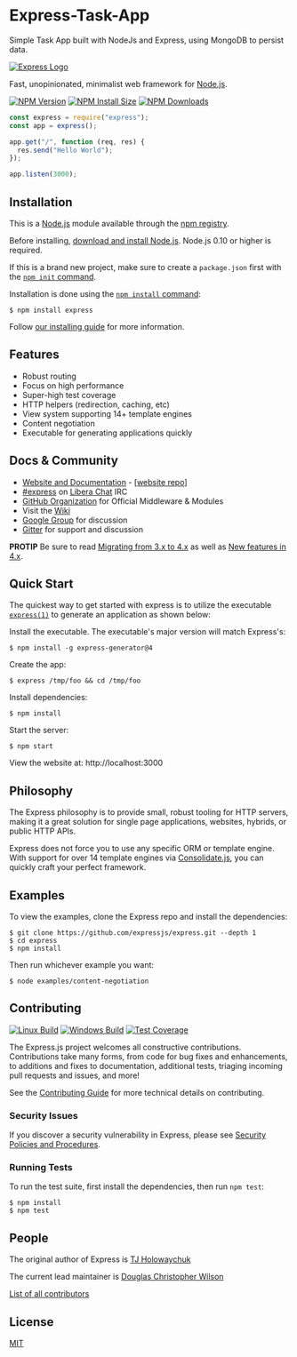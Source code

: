 # Express-Task-App

Simple Task App built with NodeJs and Express, using MongoDB to persist data.

[![Express Logo](https://i.cloudup.com/zfY6lL7eFa-3000x3000.png)](http://expressjs.com/)

Fast, unopinionated, minimalist web framework for [Node.js](http://nodejs.org).

[![NPM Version][npm-version-image]][npm-url]
[![NPM Install Size][npm-install-size-image]][npm-install-size-url]
[![NPM Downloads][npm-downloads-image]][npm-downloads-url]

```js
const express = require("express");
const app = express();

app.get("/", function (req, res) {
  res.send("Hello World");
});

app.listen(3000);
```

## Installation

This is a [Node.js](https://nodejs.org/en/) module available through the
[npm registry](https://www.npmjs.com/).

Before installing, [download and install Node.js](https://nodejs.org/en/download/).
Node.js 0.10 or higher is required.

If this is a brand new project, make sure to create a `package.json` first with
the [`npm init` command](https://docs.npmjs.com/creating-a-package-json-file).

Installation is done using the
[`npm install` command](https://docs.npmjs.com/getting-started/installing-npm-packages-locally):

```console
$ npm install express
```

Follow [our installing guide](http://expressjs.com/en/starter/installing.html)
for more information.

## Features

- Robust routing
- Focus on high performance
- Super-high test coverage
- HTTP helpers (redirection, caching, etc)
- View system supporting 14+ template engines
- Content negotiation
- Executable for generating applications quickly

## Docs & Community

- [Website and Documentation](http://expressjs.com/) - [[website repo](https://github.com/expressjs/expressjs.com)]
- [#express](https://web.libera.chat/#express) on [Libera Chat](https://libera.chat) IRC
- [GitHub Organization](https://github.com/expressjs) for Official Middleware & Modules
- Visit the [Wiki](https://github.com/expressjs/express/wiki)
- [Google Group](https://groups.google.com/group/express-js) for discussion
- [Gitter](https://gitter.im/expressjs/express) for support and discussion

**PROTIP** Be sure to read [Migrating from 3.x to 4.x](https://github.com/expressjs/express/wiki/Migrating-from-3.x-to-4.x) as well as [New features in 4.x](https://github.com/expressjs/express/wiki/New-features-in-4.x).

## Quick Start

The quickest way to get started with express is to utilize the executable [`express(1)`](https://github.com/expressjs/generator) to generate an application as shown below:

Install the executable. The executable's major version will match Express's:

```console
$ npm install -g express-generator@4
```

Create the app:

```console
$ express /tmp/foo && cd /tmp/foo
```

Install dependencies:

```console
$ npm install
```

Start the server:

```console
$ npm start
```

View the website at: http://localhost:3000

## Philosophy

The Express philosophy is to provide small, robust tooling for HTTP servers, making
it a great solution for single page applications, websites, hybrids, or public
HTTP APIs.

Express does not force you to use any specific ORM or template engine. With support for over
14 template engines via [Consolidate.js](https://github.com/tj/consolidate.js),
you can quickly craft your perfect framework.

## Examples

To view the examples, clone the Express repo and install the dependencies:

```console
$ git clone https://github.com/expressjs/express.git --depth 1
$ cd express
$ npm install
```

Then run whichever example you want:

```console
$ node examples/content-negotiation
```

## Contributing

[![Linux Build][github-actions-ci-image]][github-actions-ci-url]
[![Windows Build][appveyor-image]][appveyor-url]
[![Test Coverage][coveralls-image]][coveralls-url]

The Express.js project welcomes all constructive contributions. Contributions take many forms,
from code for bug fixes and enhancements, to additions and fixes to documentation, additional
tests, triaging incoming pull requests and issues, and more!

See the [Contributing Guide](Contributing.md) for more technical details on contributing.

### Security Issues

If you discover a security vulnerability in Express, please see [Security Policies and Procedures](Security.md).

### Running Tests

To run the test suite, first install the dependencies, then run `npm test`:

```console
$ npm install
$ npm test
```

## People

The original author of Express is [TJ Holowaychuk](https://github.com/tj)

The current lead maintainer is [Douglas Christopher Wilson](https://github.com/dougwilson)

[List of all contributors](https://github.com/expressjs/express/graphs/contributors)

## License

[MIT](LICENSE)

[appveyor-image]: https://badgen.net/appveyor/ci/dougwilson/express/master?label=windows
[appveyor-url]: https://ci.appveyor.com/project/dougwilson/express
[coveralls-image]: https://badgen.net/coveralls/c/github/expressjs/express/master
[coveralls-url]: https://coveralls.io/r/expressjs/express?branch=master
[github-actions-ci-image]: https://badgen.net/github/checks/expressjs/express/master?label=linux
[github-actions-ci-url]: https://github.com/expressjs/express/actions/workflows/ci.yml
[npm-downloads-image]: https://badgen.net/npm/dm/express
[npm-downloads-url]: https://npmcharts.com/compare/express?minimal=true
[npm-install-size-image]: https://badgen.net/packagephobia/install/express
[npm-install-size-url]: https://packagephobia.com/result?p=express
[npm-url]: https://npmjs.org/package/express
[npm-version-image]: https://badgen.net/npm/v/express
